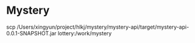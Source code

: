 # Mystery

scp /Users/xingyun/project/hlkj/mystery/mystery-api/target/mystery-api-0.0.1-SNAPSHOT.jar lottery:/work/mystery

